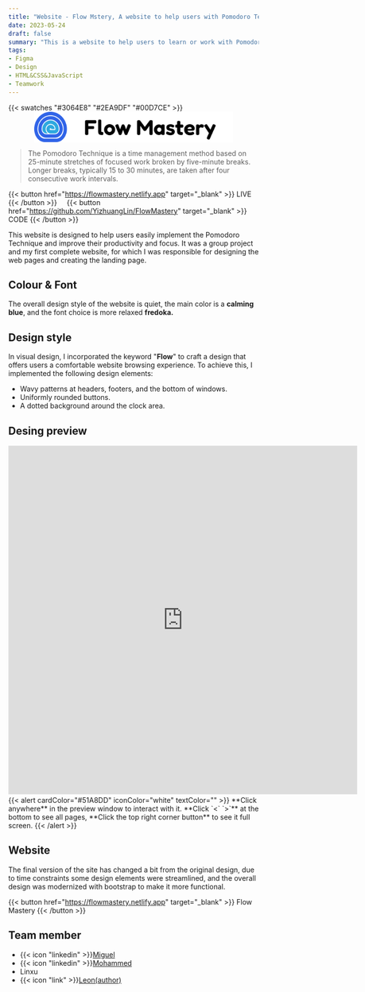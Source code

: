 ```yaml
---
title: "Website - Flow Mstery, A website to help users with Pomodoro Technique"
date: 2023-05-24
draft: false
summary: "This is a website to help users to learn or work with Pomodoro Technique. Includes a complete visual design and a complete web project realized in Javascript. "
tags:
- Figma
- Design
- HTML&CSS&JavaScript
- Teamwork
---
```

{{< swatches "#3064E8" "#2EA9DF" "#00D7CE" >}}
<img src="flowMastery-Logo.png" alt="flowMastery" width=400px style="display: block; margin-left: auto; margin-right: auto;">

>The Pomodoro Technique is a time management method based on 25-minute stretches of focused work broken by five-minute breaks. Longer breaks, typically 15 to 30 minutes, are taken after four consecutive work intervals.

{{< button  href="https://flowmastery.netlify.app" target="_blank" >}}
LIVE
{{< /button >}} &nbsp;&nbsp;&nbsp; {{< button href="https://github.com/YizhuangLin/FlowMastery" target="_blank" >}}
CODE
{{< /button >}}

This website is designed to help users easily implement the Pomodoro Technique and improve their productivity and focus. It was a group project and my first complete website, for which I was responsible for designing the web pages and creating the landing page.

## Colour & Font

The overall design style of the website is quiet, the main color is a **calming blue**, and the font choice is more relaxed **fredoka.**

## Design style

In visual design, I incorporated the keyword "**Flow**" to craft a design that offers users a comfortable website browsing experience. To achieve this, I implemented the following design elements:

- Wavy patterns at headers, footers, and the bottom of windows.
- Uniformly rounded buttons.
- A dotted background around the clock area.

## Desing preview

<iframe style="border: 1px solid rgba(0, 0, 0, 0.1);" width="700" height="700" src="https://www.figma.com/embed?embed_host=share&url=https%3A%2F%2Fwww.figma.com%2Fproto%2Fuik2hAOX8okeGLnXrF62zj%2FFlowMastery%3Fpage-id%3D0%253A1%26type%3Ddesign%26node-id%3D132-474%26viewport%3D2747%252C279%252C0.34%26t%3DKiUA0aI3eb5JJAle-1%26scaling%3Dscale-down-width%26starting-point-node-id%3D90%253A1022%26mode%3Ddesign" allowfullscreen></iframe>
{{< alert cardColor="#51A8DD" iconColor="white" textColor="" >}}
**Click anywhere** in the preview window to interact with it. **Click  `<` `>`** at the bottom to see all pages, **Click the top right corner button** to see it full screen.
{{< /alert >}}

## 

## Website
The final version of the site has changed a bit from the original design, due to time constraints some design elements were streamlined, and the overall design was modernized with bootstrap to make it more functional.

{{< button  href="https://flowmastery.netlify.app" target="_blank" >}}
Flow Mastery
{{< /button >}} 

## Team member
- {{< icon "linkedin" >}}[Miguel](https://www.linkedin.com/in/miguel-louis-139949238/) 
- {{< icon "linkedin" >}}[Mohammed](https://www.linkedin.com/in/medelghali/)
- Linxu
- {{< icon "link" >}}[Leon(author) ](https://cestduleon.dev)


